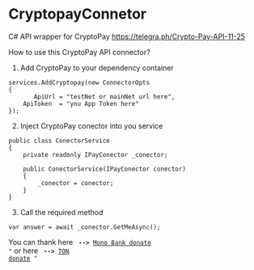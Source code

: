 # CryptopayConnetor
C# API wrapper for CryptoPay https://telegra.ph/Crypto-Pay-API-11-25

How to use this CryptoPay API connector?

1. Add CryptoPay to your dependency container

```
services.AddCryptopay(new ConnectorOpts 
{
       ApiUrl = "testNet or mainNet url here",
    ApiToken  = "you App Token here"
});

```

2. Inject CryptoPay conector into you service

```
public class ConectorService
{
    private readonly IPayConector _conector;

    public ConectorService(IPayConector conector)
    {
        _conector = conector;
    }
}

```

3. Call the required method

```
var answer = await _conector.GetMeAsync();

```

You can thank here <code> <b>--></b> [Mono Bank donate](https://send.monobank.com.ua/NNG8cy25) "</code> or here <code> <b>--></b> [TON donate](ton://transfer/EQDwA-inz-mTQyEyCCVGr5GO_NTkNO_RQpf5GMTf56Mwlao0) "</code>
